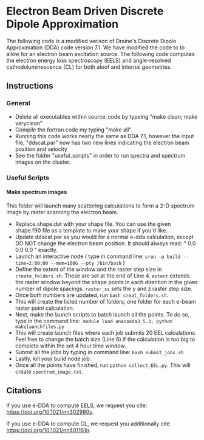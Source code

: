 # Electron Beam Driven Discrete Dipole Approximation

The following code is a modified verison of Draine's Discrete Dipole Approximation (DDA) code version 7.1. We have modified the code to to allow for an electron beam excitation source. The following code computes the electron energy loss spectroscopy (EELS) and angle-resolved cathodoluminescence (CL) for both aloof and internal geometries. 

## Instructions
### General 
* Delete all executables within source_code by typeing "make clean; make veryclean"
* Compile the fortran code my typing "make all"
* Running this code works nearly the same as DDA 7.1, however the input file, "ddscat.par" now has two new lines indicating the electron beam position and velocity
* See the folder "useful_scripts" in order to run spectra and spectrum images on the cluster.

### Useful Scripts 
#### Make spectrum images 
This folder will launch many scattering calculations to form a 2-D spectrum image by raster scanning the electron beam.
* Replace shape.dat with your shape file. You can use the given shape.f90 file as a template to make your shape if you'd like.
* Update ddscat.par as you would for a normal e-dda calculation, except DO NOT change the electron beam position. It should always read: " 0.0 0.0 0.0 " exactly.
* Launch an interactive node ( type in command line: `srun -p build --time=2:00:00 --mem=100G --pty /bin/bash` )
* Define the extent of the window and the raster step size in `create_folders.sh`. These are set at the end of Line 4. `extent` extends the raster window beyond the shape points in each direction in the given number of dipole spacings. `raster_ss` sets the y and z raster step size. 
* Once both numbers are updated, run `bash creat_folders.sh`.
* This will create the listed number of folders; one folder for each e-beam raster point calculation.
* Next, make the launch scripts to batch launch all the points. To do so, type in the command line:` module load anaconda3_5.3; python makelaunchfiles.py` 
* This will create launch files where each job submits 20 EEL calculations. Feel free to change the batch size (Line 6) if the calculation is too big to complete within the set 4 hour time window.
* Submit all the jobs by typing in command line: `bash submit_jobs.sh`
* Lastly, kill your build node job.
* Once all the points have finished, run `python collect_EEL.py`. This will create `spectrum_image.txt`.

## Citations
If you use e-DDA to compute EELS, we request you cite: https://doi.org/10.1021/nn302980u.

If you use e-DDA to compute CL, we request you additionally cite https://doi.org/10.1021/nn401161n.
